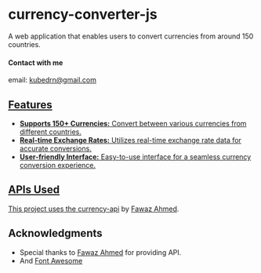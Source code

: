 # currency-converter-js

A web application that enables users to convert currencies from around 150 countries.

#### Contact with me
email: [kubedrn@gmail.com](mailto:kubedrn@gmail.com)<br>
<a href="https://www.linkedin.com/in/ubed9">
<!-- <img align="left" alt="Ubed's LinkedIN" width="22px" src="https://upload.wikimedia.org/wikipedia/commons/8/81/LinkedIn_icon.svg" /><br> -->


## Features
- **Supports 150+ Currencies:** Convert between various currencies from different countries.
- **Real-time Exchange Rates:** Utilizes real-time exchange rate data for accurate conversions.
- **User-friendly Interface:** Easy-to-use interface for a seamless currency conversion experience.

## APIs Used

This project uses the [currency-api](https://github.com/fawazahmed0/currency-api) by [Fawaz Ahmed](https://github.com/fawazahmed0).


## Acknowledgments

- Special thanks to [Fawaz Ahmed](https://github.com/fawazahmed0) for providing API.
- And [Font Awesome](https://fontawesome.com/)